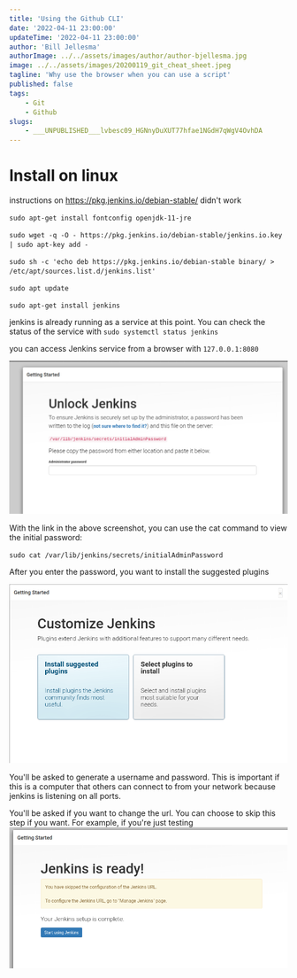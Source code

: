 ```yaml
---
title: 'Using the Github CLI'
date: '2022-04-11 23:00:00'
updateTime: '2022-04-11 23:00:00'
author: 'Bill Jellesma'
authorImage: ../../assets/images/author/author-bjellesma.jpg
image: ../../assets/images/20200119_git_cheat_sheet.jpeg
tagline: 'Why use the browser when you can use a script'
published: false
tags:
    - Git
    - Github
slugs:
    - ___UNPUBLISHED___lvbesc09_HGNnyDuXUT77hfae1NGdH7qWgV4OvhDA
---
```


# Install on linux

instructions on https://pkg.jenkins.io/debian-stable/ didn't work

`sudo apt-get install fontconfig openjdk-11-jre`

`sudo wget -q -O - https://pkg.jenkins.io/debian-stable/jenkins.io.key | sudo apt-key add -`

`sudo sh -c 'echo deb https://pkg.jenkins.io/debian-stable binary/ > /etc/apt/sources.list.d/jenkins.list' `

`sudo apt update`

`sudo apt-get install jenkins`

jenkins is already running as a service at this point. You can check the status of the service with `sudo systemctl status jenkins`

you can access Jenkins service from a browser with `127.0.0.1:8080`

![](res/2022-05-29-15-52-28.png)

With the link in the above screenshot, you can use the cat command to view the initial password:

`sudo cat /var/lib/jenkins/secrets/initialAdminPassword`

After you enter the password, you want to install the suggested plugins

![](res/2022-05-29-15-57-45.png)

You'll be asked to generate a username and password. This is important if this is a computer that others can connect to from your network because jenkins is listening on all ports.

You'll be asked if you want to change the url. You can choose to skip this step if you want. For example, if you're just testing ![](res/2022-05-29-16-05-37.png)

